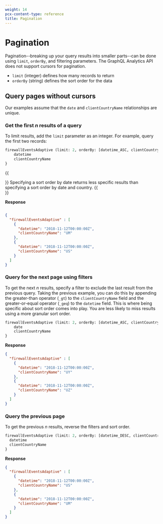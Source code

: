 ```yaml
---
weight: 14
pcx-content-type: reference
title: Pagination
---
```


# Pagination

Pagination--breaking up your query results into smaller parts--can be done using `limit`, `orderBy`, and filtering parameters. The GraphQL Analytics API does not support cursors for pagination.

- `limit` (integer) defines how many records to return
- `orderBy` (string) defines the sort order for the data

## Query pages without cursors

Our examples assume that the `date` and `clientCountryName` relationships are unique.

### Get the first _n_ results of a query

To limit results, add the `limit` parameter as an integer. For example, query the first two records:

```graphql
firewallEventsAdaptive (limit: 2, orderBy: [datetime_ASC, clientCountryName_ASC]) {
    datetime
    clientCountryName
}
```

{{<Aside type="info" header="Info">}}
Specifying a sort order by date returns less specific results than specifying a sort order by date and country.
{{</Aside>}}

**Response**

```json

{
  "firewallEventsAdaptive" : [
    {
      "datetime": "2018-11-12T00:00:00Z",
      "clientCountryName": "UM"
    },
    {
      "datetime": "2018-11-12T00:00:00Z",
      "clientCountryName": "US"
    }
  ]
}
```

### Query for the next page using filters

To get the next _n_ results, specify a filter to exclude the last result from the previous query. Taking the previous example, you can do this by appending the greater-than operator (`_gt`) to the `clientCountryName` field and the greater-or-equal operator (`_geq`) to the `datetime` field. This is where being specific about sort order comes into play. You are less likely to miss results using a more granular sort order.

```graphql
firewallEventsAdaptive (limit: 2, orderBy: [datetime_ASC, clientCountryName_ASC], filter: {date_geq: "2018-11-12T00:00:00Z", clientCounterName_gt: "US"}) {
    date
    clientCountryName
}
```

**Response**

```json
{
  "firewallEventsAdaptive" : [
    {
      "datetime": "2018-11-12T00:00:00Z",
      "clientCountryName": "UY"
    },
    {
      "datetime": "2018-11-12T00:00:00Z",
      "clientCountryName": "UZ"
    }
  ]
}
```

### Query the previous page

To get the previous _n_ results, reverse the filters and sort order.

```graphql
firewallEventsAdaptive (limit: 2, orderBy: [datetime_DESC, clientCountryName_DESC, filter: {date_leq: "2018-11-12T00:00:00Z", clientCountryName_lt: "UY"}]) {
  datetime
  clientCountryName
}
```

**Response**

```json
{
  "firewallEventsAdaptive" : [
    {
      "datetime": "2018-11-12T00:00:00Z",
      "clientCountryName": "US"
    },
    {
      "datetime": "2018-11-12T00:00:00Z",
      "clientCountryName": "UM"
    }
  ]
}
```